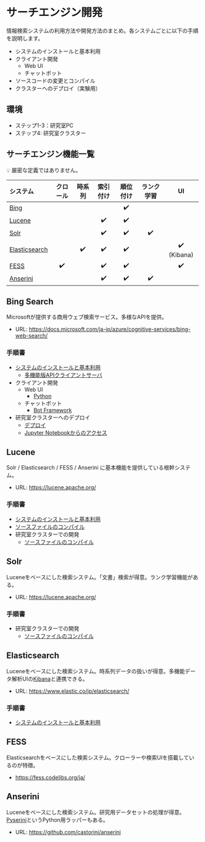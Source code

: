 # サーチエンジン開発

情報検索システムの利用方法や開発方法のまとめ。各システムごとに以下の手順を説明します。

- システムのインストールと基本利用
- クライアント開発
  - Web UI
  - チャットボット
- ソースコードの変更とコンパイル
- クラスターへのデプロイ（実験用）

## 環境

- ステップ1-3：研究室PC
- ステップ4: 研究室クラスター

## サーチエンジン機能一覧

:bulb: 厳密な定義ではありません。

|システム|クロール|時系列|索引付け|順位付け|ランク学習|UI|
|:--|:--:|:--:|:--:|:--:|:--:|:--:|
|[Bing](#bing)||||:heavy_check_mark:|||
|[Lucene](#lucene)|||:heavy_check_mark:|:heavy_check_mark:|||
|[Solr](#solr)|||:heavy_check_mark:|:heavy_check_mark:|:heavy_check_mark:||
|[Elasticsearch](#elasticsearch)||:heavy_check_mark:|:heavy_check_mark:|:heavy_check_mark:||:heavy_check_mark: (Kibana)|
|[FESS](#fess)|:heavy_check_mark:||:heavy_check_mark:|:heavy_check_mark:||:heavy_check_mark:|
|[Anserini](#anserini)|||:heavy_check_mark:|:heavy_check_mark:|:heavy_check_mark:||

## Bing Search

Microsoftが提供する商用ウェブ検索サービス。多様なAPIを提供。

- URL: https://docs.microsoft.com/ja-jp/azure/cognitive-services/bing-web-search/

### 手順書

- [システムのインストールと基本利用](bing/1-install.md)
  - [多機能版APIクライアントサーバ](../acs-bingsearch-python.md)
- クライアント開発
  - Web UI
    - [Python](bing/2-client-python.md)
  - チャットボット
    - [Bot Framework](bing/2-client-bot.md)
- 研究室クラスターへのデプロイ
  - [デプロイ](bing/3-k8s.md)
  - [Jupyter Notebookからのアクセス](../k8s/ipynb/bingsearch.ipynb)

## Lucene

Solr / Elasticsearch / FESS / Anserini に基本機能を提供している根幹システム。

- URL: https://lucene.apache.org/

### 手順書

- [システムのインストールと基本利用](lucene/1-install.md)
- [ソースファイルのコンパイル](lucene/3-compile.md)
- 研究室クラスターでの開発
  - [ソースファイルのコンパイル](lucene/3-compile-k8s.md)

## Solr

Luceneをベースにした検索システム。「文書」検索が得意。ランク学習機能がある。

- URL: https://lucene.apache.org/

### 手順書

- 研究室クラスターでの開発
  - [ソースファイルのコンパイル](solr/3-compile-k8s.md)
  
## Elasticsearch

Luceneをベースにした検索システム。時系列データの扱いが得意。多機能データ解析UIの[Kibana](https://www.elastic.co/jp/kibana/)と連携できる。

- URL: https://www.elastic.co/jp/elasticsearch/

### 手順書

- [システムのインストールと基本利用](elasticsearch/1-install.md)

## FESS

Elasticsearchをベースにした検索システム。クローラーや検索UIを搭載しているのが特徴。

- https://fess.codelibs.org/ja/

## Anserini

Luceneをベースにした検索システム。研究用データセットの処理が得意。[Pyserini](https://github.com/castorini/pyserini)というPython用ラッパーもある。

- URL: https://github.com/castorini/anserini
